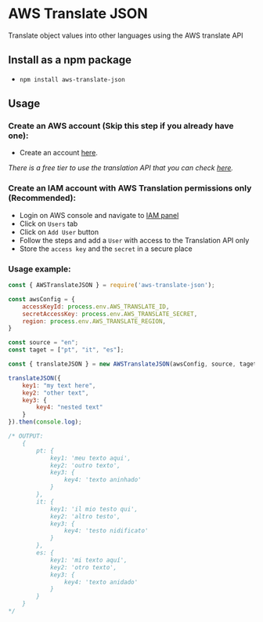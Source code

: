 # AWS Translate JSON

Translate object values into other languages using the AWS translate API

## Install as a npm package

- `npm install aws-translate-json`

## Usage

### Create an AWS account (Skip this step if you already have one):

- Create an account [here](https://aws.amazon.com).

*There is a free tier to use the translation API that you can check [here](https://aws.amazon.com/pt/translate/pricing/).*

### Create an IAM account with AWS Translation permissions only (Recommended):

- Login on AWS console and navigate to [IAM panel](https://console.aws.amazon.com/iam/home)
- Click on `Users` tab
- Click on `Add User` button
- Follow the steps and add a `User` with access to the Translation API only
- Store the `access key` and the `secret` in a secure place

### Usage example:

```javascript
const { AWSTranslateJSON } = require('aws-translate-json');

const awsConfig = {
    accessKeyId: process.env.AWS_TRANSLATE_ID,
    secretAccessKey: process.env.AWS_TRANSLATE_SECRET,
    region: process.env.AWS_TRANSLATE_REGION,
}

const source = "en";
const taget = ["pt", "it", "es"];

const { translateJSON } = new AWSTranslateJSON(awsConfig, source, taget);

translateJSON({
    key1: "my text here",
    key2: "other text",
    key3: {
        key4: "nested text"
    }
}).then(console.log);

/* OUTPUT:
    {
        pt: {
            key1: 'meu texto aqui',
            key2: 'outro texto',
            key3: {
                key4: 'texto aninhado'
            }
        },
        it: {
            key1: 'il mio testo qui',
            key2: 'altro testo',
            key3: {
                key4: 'testo nidificato'
            }
        },
        es: {
            key1: 'mi texto aquí',
            key2: 'otro texto',
            key3: {
                key4: 'texto anidado'
            }
        }
    }
*/
```
